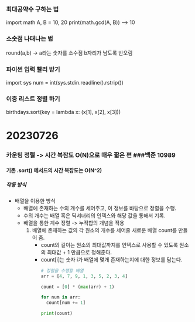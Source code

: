 ### 최대공약수 구하는 법
import math
A, B = 10, 20
print(math.gcd(A, B))
 --> 10

### 소숫점 나태나는 법
round(a,b)
 -> a라는 숫자를 소수점 b자리가 남도록 반오림

### 파이썬 입력 빨리 받기
import sys
num = int(sys.stdin.readline().rstrip())

### 이중 리스트 정렬 하기
birthdays.sort(key = lambda x: (x[1], x[2], x[3]))


# 20230726

### 카운팅 정렬 -> 시간 복잠도 O(N)으로 매우 짧은 편  ###백준 10989
#### 기존 .sort() 메서드의 시간 복잡도는 O(N^2)
##### 작동 방식
  - 배열을 이용한 방식
    - 배열에 존재하는 수의 개수를 세어주고, 이 정보를 바탕으로 정렬을 수행.
    - 수의 개수는 배열 혹은 딕셔너리의 인덱스와 해당 값을 통해서 기록.
    - 배열을 통한 계수 정렬 -> 누적합의 개념을 적용
      1. 배열에 존재하는 값의 각 원소의 개수를 세어줄 새로운 배열 count를 만들어 줌.
          - count의 길이는 원소의 최대값까지를 인덱스로 사용할 수 있도록 원소의 최대값 + 1 만큼으로 정해준다.
          - count[i]는 숫자 i가 배열에 몇개 존재하는지에 대한 정보를 담는다.
            ```py
            # 정렬을 수행할 배열
            arr = [4, 7, 9, 1, 3, 5, 2, 3, 4]

            count = [0] * (max(arr) + 1)

            for num in arr:
              count[num += 1]

            print(count)
            ```